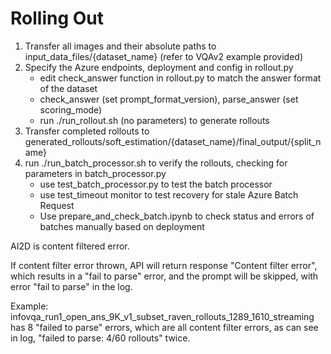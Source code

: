 # Rolling Out

1. Transfer all images and their absolute paths to input_data_files/{dataset_name} (refer to VQAv2 example provided)
2. Specify the Azure endpoints, deployment and config in rollout.py
    - edit check_answer function in rollout.py to match the answer format of the dataset
    - check_answer (set prompt_format_version), parse_answer (set scoring_mode)
    - run ./run_rollout.sh (no parameters) to generate rollouts
3. Transfer completed rollouts to generated_rollouts/soft_estimation/{dataset_name}/final_output/{split_name}
4. run ./run_batch_processor.sh to verify the rollouts, checking for parameters in batch_processor.py
    - use test_batch_processor.py to test the batch processor
    - use test_timeout monitor to test recovery for stale Azure Batch Request
    - Use prepare_and_check_batch.ipynb to check status and errors of batches manually based on deployment

AI2D is content filtered error.

If content filter error thrown, API will return response "Content filter error", which results in a "fail to parse" error, and the prompt will be skipped, with error "fail to parse" in the log.

Example: infovqa_run1_open_ans_9K_v1_subset_raven_rollouts_1289_1610_streaming has 8 "failed to parse" errors, which are all content filter errors, as can see in log, "failed to parse: 4/60 rollouts" twice. 